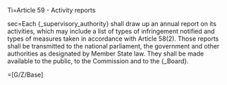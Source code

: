 Ti=Article 59 - Activity reports

sec=Each {_supervisory_authority} shall draw up an annual report on its activities, which may include a list of types of infringement notified and types of measures taken in accordance with Article 58(2). Those reports shall be transmitted to the national parliament, the government and other authorities as designated by Member State law. They shall be made available to the public, to the Commission and to the {_Board}.

=[G/Z/Base]

